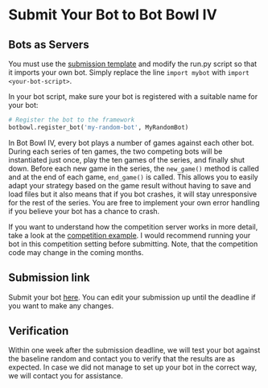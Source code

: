 # Submit Your Bot to Bot Bowl IV

## Bots as Servers

You must use the [submission template](https://github.com/njustesen/bot-bowl-submission) and 
modify the run.py script so that it imports your own bot. Simply replace the line ```import mybot``` with ```import <your-bot-script>```.

In your bot script, make sure your bot is registered with a suitable name for your bot:
```python
# Register the bot to the framework
botbowl.register_bot('my-random-bot', MyRandomBot)
```

In Bot Bowl IV, every bot plays a number of games against each other bot. During each series of ten games, the two competing bots will 
be instantiated just once, play the ten games of the series, and finally shut down. Before each new game in the series, the ```new_game()``` method is called and at the end of each game, ```end_game()``` is called. 
This allows you to easily adapt your strategy based on the game result without having to save and load files but it also means that if you bot crashes, it will stay unresponsive for the rest of the series. You are free to implement your own error handling if you believe your bot has a chance to crash.

If you want to understand how the competition server works in more detail, take a look at the [competition example](https://github.com/njustesen/botbowl/blob/main/examples/competition_example.py). I would recommend running your bot in this competition setting before submitting.
Note, that the competition code may change in the coming months.

## Submission link

Submit your bot [here](https://forms.gle/t5YQseRFMP76YVGBA). You can edit your submission up until the deadline if you want to make any changes.

## Verification
Within one week after the submission deadline, we will test your bot against the baseline random and contact you to verify that the results are as expected. 
In case we did not manage to set up your bot in the correct way, we will contact you for assistance. 
